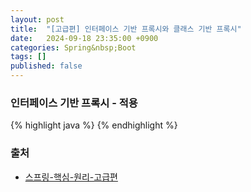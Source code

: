 ```yaml
---
layout: post
title:  "[고급편] 인터페이스 기반 프록시와 클래스 기반 프록시"
date:   2024-09-18 23:35:00 +0900
categories: Spring&nbsp;Boot
tags: []
published: false
---
```


### 인터페이스 기반 프록시 - 적용

{% highlight java %}
{% endhighlight %}

### 출처

- [스프링-핵심-원리-고급편](https://www.inflearn.com/course/%EC%8A%A4%ED%94%84%EB%A7%81-%ED%95%B5%EC%8B%AC-%EC%9B%90%EB%A6%AC-%EA%B3%A0%EA%B8%89%ED%8E%B8)